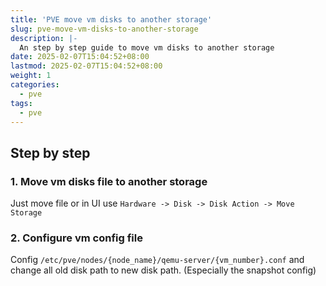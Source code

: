 ```yaml
---
title: 'PVE move vm disks to another storage'
slug: pve-move-vm-disks-to-another-storage
description: |-
  An step by step guide to move vm disks to another storage
date: 2025-02-07T15:04:52+08:00
lastmod: 2025-02-07T15:04:52+08:00
weight: 1
categories:
  - pve
tags:
  - pve
---
```


## Step by step

### 1. Move vm disks file to another storage

Just move file or in UI use `Hardware -> Disk -> Disk Action -> Move Storage`

### 2. Configure vm config file

Config `/etc/pve/nodes/{node_name}/qemu-server/{vm_number}.conf` and change
all old disk path to new disk path. (Especially the snapshot config)
